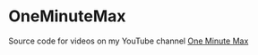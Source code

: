 # OneMinuteMax
Source code for videos on my YouTube channel [One Minute Max](https://www.youtube.com/channel/UC75HhVM8vW-tekXtan94usg)
